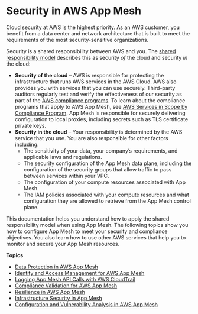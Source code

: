 # Security in AWS App Mesh<a name="security"></a>

Cloud security at AWS is the highest priority\. As an AWS customer, you benefit from a data center and network architecture that is built to meet the requirements of the most security\-sensitive organizations\.

Security is a shared responsibility between AWS and you\. The [shared responsibility model](http://aws.amazon.com/compliance/shared-responsibility-model/) describes this as security *of* the cloud and security *in* the cloud:
+ **Security of the cloud** – AWS is responsible for protecting the infrastructure that runs AWS services in the AWS Cloud\. AWS also provides you with services that you can use securely\. Third\-party auditors regularly test and verify the effectiveness of our security as part of the [AWS compliance programs](http://aws.amazon.com/compliance/programs/)\. To learn about the compliance programs that apply to AWS App Mesh, see [AWS Services in Scope by Compliance Program](http://aws.amazon.com/compliance/services-in-scope/)\. App Mesh is responsible for securely delivering configuration to local proxies, including secrets such as TLS certificate private keys\. 
+ **Security in the cloud** – Your responsibility is determined by the AWS service that you use\. You are also responsible for other factors including:
  + The sensitivity of your data, your company’s requirements, and applicable laws and regulations\.
  + The security configuration of the App Mesh data plane, including the configuration of the security groups that allow traffic to pass between services within your VPC\.
  + The configuration of your compute resources associated with App Mesh\.
  + The IAM policies associated with your compute resources and what configuration they are allowed to retrieve from the App Mesh control plane\.

This documentation helps you understand how to apply the shared responsibility model when using App Mesh\. The following topics show you how to configure App Mesh to meet your security and compliance objectives\. You also learn how to use other AWS services that help you to monitor and secure your App Mesh resources\. 

**Topics**
+ [Data Protection in AWS App Mesh](data-protection.md)
+ [Identity and Access Management for AWS App Mesh](security-iam.md)
+ [Logging App Mesh API Calls with AWS CloudTrail](logging-using-cloudtrail.md)
+ [Compliance Validation for AWS App Mesh](compliance.md)
+ [Resilience in AWS App Mesh](disaster-recovery-resiliency.md)
+ [Infrastructure Security in App Mesh](infrastructure-security.md)
+ [Configuration and Vulnerability Analysis in AWS App Mesh](configuration-vulnerability-analysis.md)
